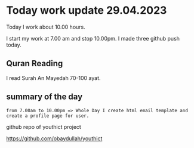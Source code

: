 # Today work update 29.04.2023

Today I work about 10.00 hours.

I start my work at 7.00 am and stop 10.00pm.
I made three github push today.

## Quran Reading

I read Surah An Mayedah 70-100 ayat.

## summary of the day

    from 7.00am to 10.00pm => Whole Day I create html email template and create a profile page for user.

github repo of youthict project

https://github.com/obaydullah/youthict
